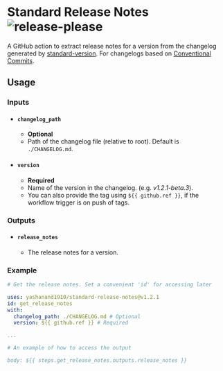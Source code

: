 # Standard Release Notes ![release-please](https://github.com/yashanand1910/standard-release-notes/workflows/release-please/badge.svg)

A GitHub action to extract release notes for a version from the changelog generated by [standard-version](https://github.com/conventional-changelog/standard-version). For changelogs based on [Conventional Commits](https://www.conventionalcommits.org/).

## Usage

### Inputs

- #### `changelog_path`
    - **Optional**
    - Path of the changelog file (relative to root). Default is `./CHANGELOG.md`.

- #### `version`
    - **Required**
    - Name of the version in the changelog. (e.g. *v1.2.1-beta.3*).
    - You can also provide the tag using `${{ github.ref }}`, if the workflow trigger is on push of tags.

### Outputs

- #### `release_notes`
    - The release notes for a version.

### Example

```yaml
# Get the release notes. Set a convenient 'id' for accessing later

uses: yashanand1910/standard-release-notes@v1.2.1
id: get_release_notes
with:
  changelog_path: ./CHANGELOG.md # Optional
  version: ${{ github.ref }} # Required

...

# An example of how to access the output

body: ${{ steps.get_release_notes.outputs.release_notes }}

```
